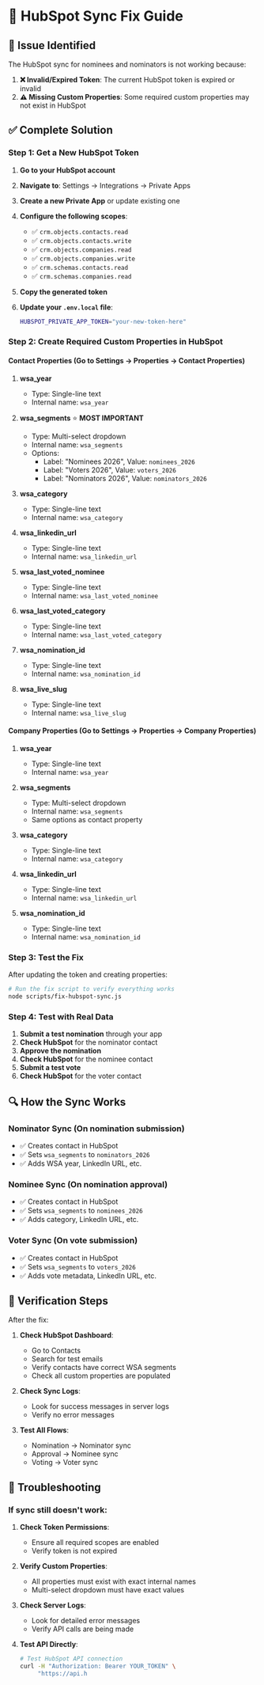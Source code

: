 # 🔧 HubSpot Sync Fix Guide

## 🎯 **Issue Identified**

The HubSpot sync for nominees and nominators is not working because:

1. **❌ Invalid/Expired Token**: The current HubSpot token is expired or invalid
2. **⚠️ Missing Custom Properties**: Some required custom properties may not exist in HubSpot

## ✅ **Complete Solution**

### Step 1: Get a New HubSpot Token

1. **Go to your HubSpot account**
2. **Navigate to**: Settings → Integrations → Private Apps
3. **Create a new Private App** or update existing one
4. **Configure the following scopes**:
   - ✅ `crm.objects.contacts.read`
   - ✅ `crm.objects.contacts.write`
   - ✅ `crm.objects.companies.read`
   - ✅ `crm.objects.companies.write`
   - ✅ `crm.schemas.contacts.read`
   - ✅ `crm.schemas.companies.read`

5. **Copy the generated token**
6. **Update your `.env.local` file**:
   ```bash
   HUBSPOT_PRIVATE_APP_TOKEN="your-new-token-here"
   ```

### Step 2: Create Required Custom Properties in HubSpot

#### **Contact Properties** (Go to Settings → Properties → Contact Properties)

1. **wsa_year**
   - Type: Single-line text
   - Internal name: `wsa_year`

2. **wsa_segments** ⭐ **MOST IMPORTANT**
   - Type: Multi-select dropdown
   - Internal name: `wsa_segments`
   - Options:
     - Label: "Nominees 2026", Value: `nominees_2026`
     - Label: "Voters 2026", Value: `voters_2026`
     - Label: "Nominators 2026", Value: `nominators_2026`

3. **wsa_category**
   - Type: Single-line text
   - Internal name: `wsa_category`

4. **wsa_linkedin_url**
   - Type: Single-line text
   - Internal name: `wsa_linkedin_url`

5. **wsa_last_voted_nominee**
   - Type: Single-line text
   - Internal name: `wsa_last_voted_nominee`

6. **wsa_last_voted_category**
   - Type: Single-line text
   - Internal name: `wsa_last_voted_category`

7. **wsa_nomination_id**
   - Type: Single-line text
   - Internal name: `wsa_nomination_id`

8. **wsa_live_slug**
   - Type: Single-line text
   - Internal name: `wsa_live_slug`

#### **Company Properties** (Go to Settings → Properties → Company Properties)

1. **wsa_year**
   - Type: Single-line text
   - Internal name: `wsa_year`

2. **wsa_segments**
   - Type: Multi-select dropdown
   - Internal name: `wsa_segments`
   - Same options as contact property

3. **wsa_category**
   - Type: Single-line text
   - Internal name: `wsa_category`

4. **wsa_linkedin_url**
   - Type: Single-line text
   - Internal name: `wsa_linkedin_url`

5. **wsa_nomination_id**
   - Type: Single-line text
   - Internal name: `wsa_nomination_id`

### Step 3: Test the Fix

After updating the token and creating properties:

```bash
# Run the fix script to verify everything works
node scripts/fix-hubspot-sync.js
```

### Step 4: Test with Real Data

1. **Submit a test nomination** through your app
2. **Check HubSpot** for the nominator contact
3. **Approve the nomination**
4. **Check HubSpot** for the nominee contact
5. **Submit a test vote**
6. **Check HubSpot** for the voter contact

## 🔍 **How the Sync Works**

### **Nominator Sync** (On nomination submission)
- ✅ Creates contact in HubSpot
- ✅ Sets `wsa_segments` to `nominators_2026`
- ✅ Adds WSA year, LinkedIn URL, etc.

### **Nominee Sync** (On nomination approval)
- ✅ Creates contact in HubSpot
- ✅ Sets `wsa_segments` to `nominees_2026`
- ✅ Adds category, LinkedIn URL, etc.

### **Voter Sync** (On vote submission)
- ✅ Creates contact in HubSpot
- ✅ Sets `wsa_segments` to `voters_2026`
- ✅ Adds vote metadata, LinkedIn URL, etc.

## 🚀 **Verification Steps**

After the fix:

1. **Check HubSpot Dashboard**:
   - Go to Contacts
   - Search for test emails
   - Verify contacts have correct WSA segments
   - Check all custom properties are populated

2. **Check Sync Logs**:
   - Look for success messages in server logs
   - Verify no error messages

3. **Test All Flows**:
   - Nomination → Nominator sync
   - Approval → Nominee sync
   - Voting → Voter sync

## 🔧 **Troubleshooting**

### If sync still doesn't work:

1. **Check Token Permissions**:
   - Ensure all required scopes are enabled
   - Verify token is not expired

2. **Verify Custom Properties**:
   - All properties must exist with exact internal names
   - Multi-select dropdown must have exact values

3. **Check Server Logs**:
   - Look for detailed error messages
   - Verify API calls are being made

4. **Test API Directly**:
   ```bash
   # Test HubSpot API connection
   curl -H "Authorization: Bearer YOUR_TOKEN" \
        "https://api.h